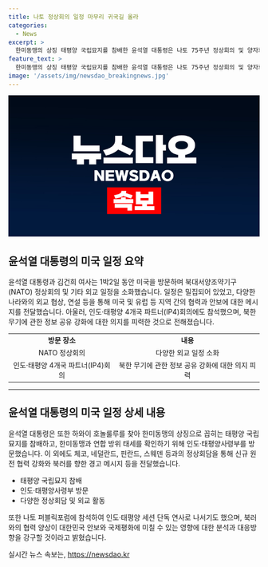 ```yaml
---
title: 나토 정상회의 일정 마무리 귀국길 올라
categories:
  - News
excerpt: >
  한미동맹의 상징 태평양 국립묘지를 참배한 윤석열 대통령은 나토 75주년 정상회의 및 양자회담 참석을 마치고 귀국했다. 빌딩턴 호텔에서 나토 정상회의와 IP4 회의 등 다수의 행사에 참여했으며, 외교 일정도 밀려있었다. 또한 미군의 인도·태평양사령부를 방문해 한미동맹과 연합 방위 태세를 확인하고, 체코, 네덜란드, 핀란드, 스웨덴과의 정상회담에서 신규 원전 협력을 강화하며 북러를 향한 경고 메시지를 전달했다. 윤 대통령은 나토 퍼블릭포럼에 참석해 인도·태평양 세션 단독 연사로 나서며 북한 무기에 관한 정보 공유를 강화할 것을 밝혔다.
feature_text: >
  한미동맹의 상징 태평양 국립묘지를 참배한 윤석열 대통령은 나토 75주년 정상회의 및 양자회담 참석을 마치고 귀국했다. 빌딩턴 호텔에서 나토 정상회의와 IP4 회의 등 다수의 행사에 참여했으며, 외교 일정도 밀려있었다. 또한 미군의 인도·태평양사령부를 방문해 한미동맹과 연합 방위 태세를 확인하고, 체코, 네덜란드, 핀란드, 스웨덴과의 정상회담에서 신규 원전 협력을 강화하며 북러를 향한 경고 메시지를 전달했다. 윤 대통령은 나토 퍼블릭포럼에 참석해 인도·태평양 세션 단독 연사로 나서며 북한 무기에 관한 정보 공유를 강화할 것을 밝혔다.
image: '/assets/img/newsdao_breakingnews.jpg'
---
```


<p><img src="/assets/img/newsdao_breakingnews.jpg" alt="implanttips 속보" /></p>

<h2 data-ke-size="size26">윤석열 대통령의 미국 일정 요약</h2>

<p data-ke-size="size16">윤석열 대통령과 김건희 여사는 1박2일 동안 미국을 방문하며 북대서양조약기구(NATO) 정상회의 및 기타 외교 일정을 소화했습니다. 일정은 밀집되어 있었고, 다양한 나라와의 외교 협상, 연설 등을 통해 미국 및 유럽 등 지역 간의 협력과 안보에 대한 메시지를 전달했습니다. 아울러, 인도·태평양 4개국 파트너(IP4)회의에도 참석했으며, 북한 무기에 관한 정보 공유 강화에 대한 의지를 피력한 것으로 전해졌습니다.</p>

<table>
  <tbody>
    <tr>
      <td style="text-align: center; height: 17px;"><b>방문 장소</b></td>
      <td style="text-align: center; height: 17px;"><b>내용</b></td>
    </tr>
    <tr>
      <td style="text-align: center; height: 17px;">NATO 정상회의</td>
      <td style="text-align: center; height: 17px;">다양한 외교 일정 소화</td>
    </tr>
    <tr>
      <td style="text-align: center; height: 17px;">인도·태평양 4개국 파트너(IP4)회의</td>
      <td style="text-align: center; height: 17px;">북한 무기에 관한 정보 공유 강화에 대한 의지 피력</td>
    </tr>
  </tbody>
</table>

<hr>

<h2 data-ke-size="size26">윤석열 대통령의 미국 일정 상세 내용</h2>

<p data-ke-size="size16">윤석열 대통령은 또한 하와이 호놀룰루를 찾아 한미동맹의 상징으로 꼽히는 태평양 국립묘지를 참배하고, 한미동맹과 연합 방위 태세를 확인하기 위해 인도·태평양사령부를 방문했습니다. 이 외에도 체코, 네덜란드, 핀란드, 스웨덴 등과의 정상회담을 통해 신규 원전 협력 강화와 북러를 향한 경고 메시지 등을 전달했습니다.</p>

<ul>
  <li>태평양 국립묘지 참배</li>
  <li>인도·태평양사령부 방문</li>
  <li>다양한 정상회담 및 외교 활동</li>
</ul>

<p data-ke-size="size16">또한 나토 퍼블릭포럼에 참석하여 인도·태평양 세션 단독 연사로 나서기도 했으며, 북러와의 협력 양상이 대한민국 안보와 국제평화에 미칠 수 있는 영향에 대한 분석과 대응방향을 강구할 것이라고 밝혔습니다.</p>
실시간 뉴스 속보는, <a href="https://newsdao.kr" rel="dofollow">https://newsdao.kr</a>


